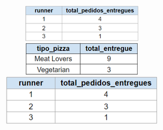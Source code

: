 <div align='center'>
    <img src="https://github.com/claudiaanjos/projetos-analise-dados/blob/main/projetos/projeto06/images/image09.png" width="60%"/>
</div>


<div align='center'>
    <img src="https://github.com/claudiaanjos/projetos-analise-dados/blob/main/projetos/projeto06/images/image10.png" width="60%"/>
</div>

<div align='center'>
    <img src="https://github.com/claudiaanjos/projetos-analise-dados/blob/main/projetos/projeto06/images/image09.png" width="80%"/>
</div>
